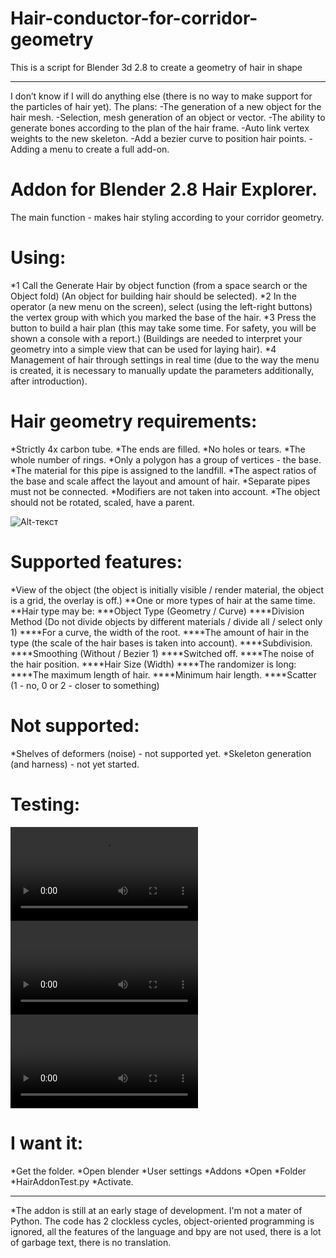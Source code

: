 # Hair-conductor-for-corridor-geometry
This is a script for Blender 3d 2.8 to create a geometry of hair in shape
____
I don’t know if I will do anything else (there is no way to make support for the particles of hair yet). 
The plans: 
-The generation of a new object for the hair mesh. 
-Selection, mesh generation of an object or vector. 
-The ability to generate bones according to the plan of the hair frame. 
-Auto link vertex weights to the new skeleton. 
-Add a bezier curve to position hair points. 
-Adding a menu to create a full add-on.




# Addon for Blender 2.8 Hair Explorer.
The main function - makes hair styling according to your corridor geometry.

# Using:
*1 Call the Generate Hair by object function (from a space search or the Object fold) (An object for building hair should be selected).
*2 In the operator (a new menu on the screen), select (using the left-right buttons) the vertex group with which you marked the base of the hair.
*3 Press the button to build a hair plan (this may take some time. For safety, you will be shown a console with a report.) (Buildings are needed to interpret your geometry into a simple view that can be used for laying hair).
*4 Management of hair through settings in real time (due to the way the menu is created, it is necessary to manually update the parameters additionally, after introduction).

# Hair geometry requirements:
*Strictly 4x carbon tube.
*The ends are filled.
*No holes or tears.
*The whole number of rings.
*Only a polygon has a group of vertices - the base.
*The material for this pipe is assigned to the landfill.
*The aspect ratios of the base and scale affect the layout and amount of hair.
*Separate pipes must not be connected.
*Modifiers are not taken into account.
*The object should not be rotated, scaled, have a parent.

![Alt-текст](https://cdn.discordapp.com/attachments/340195875399663617/731649425130127420/1.png "One hair element cutaway")


# Supported features:
*View of the object (the object is initially visible / render material, the object is a grid, the overlay is off.)
**One or more types of hair at the same time.
**Hair type may be:
***Object Type (Geometry / Curve)
****Division Method (Do not divide objects by different materials / divide all / select only 1)
****For a curve, the width of the root.
****The amount of hair in the type (the scale of the hair bases is taken into account).
****Subdivision.
****Smoothing (Without / Bezier 1)
****Switched off.
****The noise of the hair position.
****Hair Size (Width)
****The randomizer is long:
****The maximum length of hair.
****Minimum hair length.
****Scatter (1 - no, 0 or 2 - closer to something)
# Not supported:
*Shelves of deformers (noise) - not supported yet.
*Skeleton generation (and harness) - not yet started.

# Testing:
![Alt-текст](https://cdn.discordapp.com/attachments/474472368706945024/731236109610385549/2020-07-10_22-46-10_convert-video-online.com.mp4)
![Alt-текст](https://cdn.discordapp.com/attachments/324814768152248323/731557262295957534/2020-07-11_20-03-58.mp4)
![Alt-текст](https://cdn.discordapp.com/attachments/324814768152248323/731642313515991110/2020-07-12_01-44-22.mp4)

# I want it:
*Get the folder.
*Open blender
*User settings
*Addons
*Open
*Folder
*HairAddonTest.py
*Activate.
____
 *The addon is still at an early stage of development. I'm not a mater of Python. The code has 2 clockless cycles, object-oriented programming is ignored, all the features of the language and bpy are not used, there is a lot of garbage text, there is no translation.
